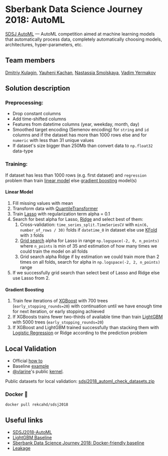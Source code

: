 # Sberbank Data Science Journey 2018: AutoML

[SDSJ AutoML](https://sdsj.sberbank.ai/ru/contest) — AutoML competition aimed at machine learning models that automatically process data, completely automatically choosing models, architectures, hyper-parameters, etc.

## Team members

[Dmitriy Kulagin](https://www.kaggle.com/rekcahd), [Yauheni Kachan](https://www.kaggle.com/xibagel), [Nastassia Smolskaya](https://www.kaggle.com/smolsnastya), [Vadim Yermakov](https://www.kaggle.com/zxspectrum)

## Solution description

### Preprocessing:

- Drop constant columns
- Add time-shifted columns
- Features from datetime columns (year, weekday, month, day)
- Smoothed target encoding (Semenov encoding) for `string` and `id` columns and if the dataset has more than 1000 rows else and for `numeric` with less than 31 unique values
- If dataset's size bigger than 250Mb than convert data to `np.float32` data-type

### Training:

If dataset has less than 1000 rows (e.g. first dataset) and `regression` problem than train [linear model](#Linear-Model) else [gradient boosting](#Gradient-Boosting) model(s)

#### Linear Model

1. Fill missing values with mean
2. Transform data with [QuantileTransformer][1]
3. Train [Lasso][2] with regularization term alpha = 0.1
4. Search for best alpha for Lasso, [Ridge][3] and select best of them:
    1. Cross-validation: `time_series_split.TimeSeriesCV` with `min(6, number_of_rows / 30)` folds if `datetime_0` in dataset else use [KFold][4] with `3` folds
    2. [Grid search][5] alpha for Lasso in range `np.logspace(-2, 0, n_points)` where `n_points` is min of 35 and estimation of how many times we could train the model on all folds
    3. Grid search alpha Ridge if by estimation we could train more than 2 times on all folds, search for alpha in `np.logspace(-2, 2, n_points)` range
5. If we successfully grid search than select best of Lasso and Ridge else use Lasso from 2.

#### Gradient Boosting

1. Train few iterations of [XGBoost][6] with 700 trees (`early_stopping_rounds=20`) with continuation until we have enough time for next iteration, or early stopping achieved
2. If XGBoosts trains fewer two-thirds of available time than train [LightGBM][7] with 5000 trees (`early_stopping_rounds=20`)
3. If XGBoost and LightGBM trained successfully than stacking them with [Logistic Regression][8] or Ridge according to the prediction problem

[1]: http://scikit-learn.org/stable/modules/generated/sklearn.preprocessing.QuantileTransformer.html
[2]: http://scikit-learn.org/stable/modules/generated/sklearn.linear_model.Lasso.html
[3]: http://scikit-learn.org/stable/modules/generated/sklearn.linear_model.Ridge.html
[4]: http://scikit-learn.org/stable/modules/generated/sklearn.model_selection.KFold.html
[5]: http://scikit-learn.org/0.15/modules/generated/sklearn.grid_search.GridSearchCV.html
[6]: https://xgboost.readthedocs.io/en/latest/
[7]: https://github.com/Microsoft/LightGBM
[8]: http://scikit-learn.org/stable/modules/generated/sklearn.linear_model.LogisticRegression.html

## Local Validation

- Official [how to](https://github.com/sberbank-ai/sdsj2018-automl/blob/master/README_EN.md#how-to-local-validation)
- Baseline [example](https://github.com/sberbank-ai/sdsj2018-automl)
- [@vlarine](https://github.com/vlarine)'s public [kernel](https://github.com/vlarine/sdsj2018_lightgbm_baseline).

Public datasets for local validation: [sdsj2018_automl_check_datasets.zip](https://s3.eu-central-1.amazonaws.com/sdsj2018-automl/public/sdsj2018_automl_check_datasets.zip)

### Docker :whale:

`docker pull rekcahd/sdsj2018`

## Useful links

- [SDSJ2018-AutoML](https://github.com/sberbank-ai/sdsj2018-automl)
- [LightGBM Baseline](https://github.com/vlarine/sdsj2018_lightgbm_baseline)
- [Sberbank Data Science Journey 2018: Docker-friendly baseline](https://github.com/tyz910/sdsj2018)
- [Leakage](https://github.com/bagxi/sdsj2018-leakage)
